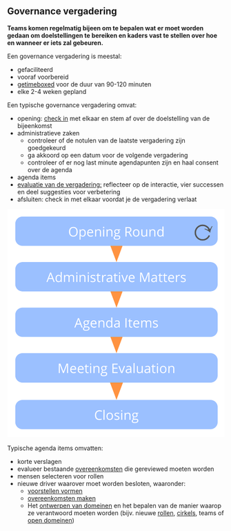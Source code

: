 ## Governance vergadering

**Teams komen regelmatig bijeen om te bepalen wat er moet worden gedaan om doelstellingen te bereiken en kaders vast te stellen over hoe en wanneer er iets zal gebeuren.**

Een governance vergadering is meestal:

- gefaciliteerd 
- vooraf voorbereid 
- [getimeboxed](section:timebox-activities) voor de duur van 90-120 minuten
- elke 2-4 weken gepland

Een typische governance vergadering omvat:

- opening: [check in](section:check-in) met elkaar en stem af over de doelstelling van de bijeenkomst
- administratieve zaken 
    - controleer of de notulen van de laatste vergadering zijn goedgekeurd
    - ga akkoord op een datum voor de volgende vergadering
    - controleer of er nog last minute agendapunten zijn en haal consent over de agenda
- agenda items 
- [evaluatie van de vergadering:](section:evaluate-meetings) reflecteer op de interactie, vier successen en deel suggesties voor verbetering
- afsluiten: check in met elkaar voordat je de vergadering verlaat

![Fases van een governance vergadering](img/meetings/governance-meeting.png)

Typische agenda items omvatten:

- korte verslagen 
- evalueer bestaande [overeenkomsten](glossary:agreement) die gereviewed moeten worden
- mensen selecteren voor rollen 
- nieuwe driver waarover moet worden besloten, waaronder: 
    - [voorstellen vormen](section:co-create-proposals)
    - [overeenkomsten maken](section:consent-decision-making)
    - Het [ontwerpen van domeinen](section:clarify-domains) en het bepalen van de manier waarop ze verantwoord moeten worden (bijv. nieuwe [rollen](section:role), [cirkels](section:circle), teams of [open domeinen](section:open-domain))